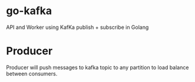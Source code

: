 # go-kafka
API and Worker using KafKa publish + subscribe in Golang

# Producer
Producer will push messages to kafka topic to any partition to load balance between consumers.
